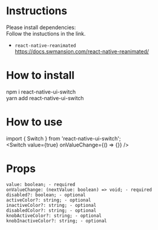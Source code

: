 # Instructions
Please install dependencies:<br /> 
Follow the instuctions in the link.
- `react-native-reanimated`<br/>
https://docs.swmansion.com/react-native-reanimated/

# How to install
npm i react-native-ui-switch<br />
yarn add react-native-ui-switch<br />

# How to use
import { Switch } from 'react-native-ui-switch';<br/>
<Switch value={true} onValueChange={() => {}} /><br/>

# Props

    value: boolean; - required
    onValueChange: (nextValue: boolean) => void; - required
    disabled?: boolean; - optional
    activeColor?: string; - optional
    inactiveColor?: string; - optional
    disabledColor?: string; - optional
    knobActiveColor?: string; - optional
    knobInactiveColor?: string; - optional
